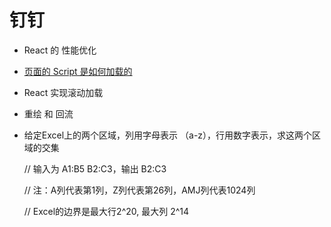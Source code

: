 # 钉钉

* React 的 性能优化
* [页面的 Script 是如何加载的](https://github.com/georgezouq/interview/blob/master/FE/CSS.md#JS解析流程)
* React 实现滚动加载
* 重绘 和 回流
* 给定Excel上的两个区域，列用字母表示 （a-z），行用数字表示，求这两个区域的交集

    // 输入为 A1:B5 B2:C3，输出 B2:C3

    // 注：A列代表第1列，Z列代表第26列，AMJ列代表1024列

    // Excel的边界是最大行2^20, 最大列 2^14

